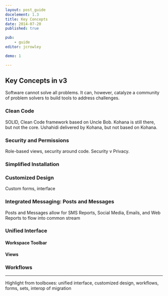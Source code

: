 ```yaml
---
layout: post_guide
docelement: 1.3
title: Key Concepts
date: 2014-07-20
published: true

pub: 
	- guide
editor: jcrowley

demo: 1

---
```


## Key Concepts in v3


Software cannot solve all problems. It can, however, catalyze a community of problem solvers to build tools to address challenges.

### Clean Code


SOLID, Clean Code framework based on Uncle Bob. Kohana is still there, but not the core. Ushahidi delivered by Kohana, but not based on Kohana.

### Security and Permissions


Role-based views, security around code. Security v Privacy.

### Simplified Installation

### Customized Design
Custom forms, interface

### Integrated Messaging: Posts and Messages


Posts and Messages allow for SMS Reports, Social Media, Emails, and Web Reports to flow into common stream

### Unified Interface

#### Workspace Toolbar

#### Views

### Workflows

---

Highlight from toolboxes: unified interface, customized design, workflows, forms, sets, interop of migration


